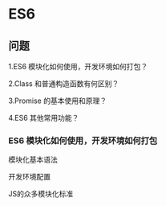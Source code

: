 # ES6

## 问题

1.ES6 模块化如何使用，开发环境如何打包？

2.Class 和普通构造函数有何区别？

3.Promise 的基本使用和原理？

4.ES6 其他常用功能？



### ES6 模块化如何使用，开发环境如何打包

模块化基本语法

开发环境配置

JS的众多模块化标准







